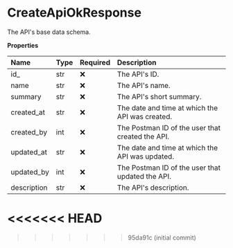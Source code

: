 # CreateApiOkResponse

The API's base data schema.

**Properties**

| Name        | Type | Required | Description                                      |
| :---------- | :--- | :------- | :----------------------------------------------- |
| id\_        | str  | ❌       | The API's ID.                                    |
| name        | str  | ❌       | The API's name.                                  |
| summary     | str  | ❌       | The API's short summary.                         |
| created_at  | str  | ❌       | The date and time at which the API was created.  |
| created_by  | int  | ❌       | The Postman ID of the user that created the API. |
| updated_at  | str  | ❌       | The date and time at which the API was updated.  |
| updated_by  | int  | ❌       | The Postman ID of the user that updated the API. |
| description | str  | ❌       | The API's description.                           |
<<<<<<< HEAD
=======

<!-- This file was generated by liblab | https://liblab.com/ -->
>>>>>>> 95da91c (initial commit)

